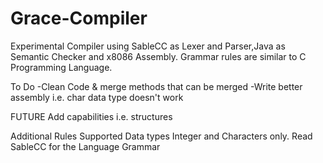 # Grace-Compiler
Experimental Compiler using SableCC as Lexer and Parser,Java as Semantic Checker and x8086 Assembly. 
Grammar rules are similar to C Programming Language.

To Do
-Clean Code & merge methods that can be merged
-Write better assembly i.e. char data type doesn't work

FUTURE
Add capabilities i.e. structures

Additional Rules
Supported Data types Integer and Characters only.
Read SableCC for the Language Grammar

